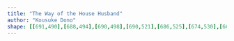 ```yaml
---
title: "The Way of the House Husband"
author: "Kousuke Dono"
shape: [[691,490],[688,494],[690,498],[690,521],[686,525],[674,530],[667,542],[664,553],[660,558],[647,560],[642,563],[612,591],[608,601],[611,740],[614,799],[615,937],[619,1032],[618,1064],[621,1178],[620,1207],[622,1251],[622,1297],[624,1314],[624,1407],[628,1420],[628,1428],[625,1440],[626,1477],[628,1493],[628,1500],[625,1512],[627,1582],[629,1598],[628,1648],[630,1657],[634,1662],[657,1664],[675,1664],[691,1662],[697,1653],[699,1643],[699,1522],[696,1485],[696,1442],[699,1423],[698,1361],[701,1319],[701,1196],[699,1120],[700,1091],[698,1052],[698,1034],[700,1026],[700,916],[698,893],[699,805],[696,713],[698,579],[695,559],[695,526],[693,521],[694,492],[692,490]]
---
```


